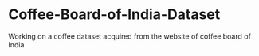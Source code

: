 # Coffee-Board-of-India-Dataset
Working on a coffee dataset acquired from the website of coffee board of India

